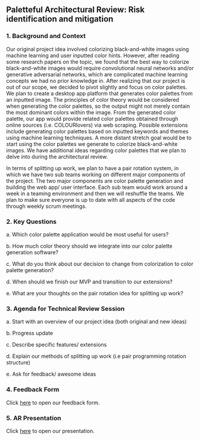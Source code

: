 ## Paletteful Architectural Review: Risk identification and mitigation

### 1. Background and Context

Our original project idea involved colorizing black-and-white images using machine learning and user inputted color hints. However, after reading some research papers on the topic, we found that the best way to colorize black-and-white images would require convolutional neural networks and/or generative adversarial networks, which are complicated machine learning concepts we had no prior knowledge in. After realizing that our project is out of our scope, we decided to pivot slightly and focus on color palettes. We plan to create a desktop app platform that generates color palettes from an inputted image. The principles of color theory would be considered when generating the color palettes, so the output might not merely contain the most dominant colors within the image. From the generated color palette, our app would provide related color palettes obtained through online sources (i.e. COLOURlovers) via web scraping. Possible extensions include generating color palettes based on inputted keywords and themes using machine learning techniques. A more distant stretch goal would be to start using the color palettes we generate to colorize black-and-white images. We have additional ideas regarding color palettes that we plan to delve into during the architectural review.
  
In terms of splitting up work, we plan to have a pair rotation system, in which we have two sub teams working on different major components of the project. The two major components are color palette generation and building the web app/ user interface. Each sub team would work around a week in a teaming environment and then we will reshuffle the teams. We plan to make sure everyone is up to date with all aspects of the code through weekly scrum meetings. 
    
### 2. Key Questions

a. Which color palette application would be most useful for users?

b. How much color theory should we integrate into our color palette generation software? 

c. What do you think about our decision to change from colorization to color palette generation?

d. When should we finish our MVP and transition to our extensions? 

e. What are your thoughts on the pair rotation idea for splitting up work?

### 3. Agenda for Technical Review Session

a. Start with an overview of our project idea (both original and new ideas)

b. Progress update

c. Describe specific features/ extensions

d. Explain our methods of splitting up work (i.e pair programming rotation structure)

e. Ask for feedback/ awesome ideas

### 4. Feedback Form

Click [here](https://tinyurl.com/yabp98kg) to open our feedback form.

### 5. AR Presentation

Click [here](https://docs.google.com/presentation/d/1qB1l5g-42Oe0hqINpyVdh_MGqVr4Ym1yJtZY_kdgk7g/edit?usp=sharing) to open our presentation.

